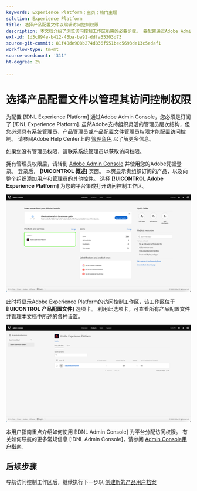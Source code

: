 ```yaml
---
keywords: Experience Platform；主页；热门主题
solution: Experience Platform
title: 选择产品配置文件以编辑访问控制权限
description: 本文档介绍了浏览访问控制工作区所需的必要步骤。 要配置通过Adobe Admin ConsoleExperience Platform的访问控制，您必须是订阅了Experience Platform的组织的管理员。
exl-id: 1d3c894e-b412-43ba-ba91-ddfa35303d73
source-git-commit: 81f48de908b274d836f551bec5693de13c5edaf1
workflow-type: tm+mt
source-wordcount: '311'
ht-degree: 2%

---
```


# 选择产品配置文件以管理其访问控制权限

为配置 [!DNL Experience Platform] 通过Adobe Admin Console，您必须是订阅了 [!DNL Experience Platform]. 虽然Adobe支持组织灵活的管理员层次结构，但您必须具有系统管理员、产品管理员或产品配置文件管理员权限才能配置访问控制。 请参阅Adobe Help Center上的 [管理角色](https://helpx.adobe.com/enterprise/using/admin-roles.html) 以了解更多信息。

如果您没有管理员权限，请联系系统管理员以获取访问权限。

拥有管理员权限后，请转到 [Adobe Admin Console](https://adminconsole.adobe.com) 并使用您的Adobe凭据登录。 登录后， **[!UICONTROL 概述]** 页面。 本页显示贵组织订阅的产品，以及向整个组织添加用户和管理员的其他控件。 选择 **[!UICONTROL Adobe Experience Platform]** 为您的平台集成打开访问控制工作区。

![select-product](../images/select-product.png)

此时将显示Adobe Experience Platform的访问控制工作区，该工作区位于 **[!UICONTROL 产品配置文件]** 选项卡。 利用此选项卡，可查看所有产品配置文件并管理本文档中所述的各种设置。

![select-product-profile](../images/select-product-profile.png)

本用户指南重点介绍如何使用 [!DNL Admin Console] 为平台分配访问权限。 有关如何导航的更多常规信息 [!DNL Admin Console]，请参阅 [Admin Console用户指南](https://helpx.adobe.com/cn/enterprise/using/admin-console.html).

## 后续步骤

导航访问控制工作区后，继续执行下一步以 [创建新的产品用户档案](create-profile.md)
